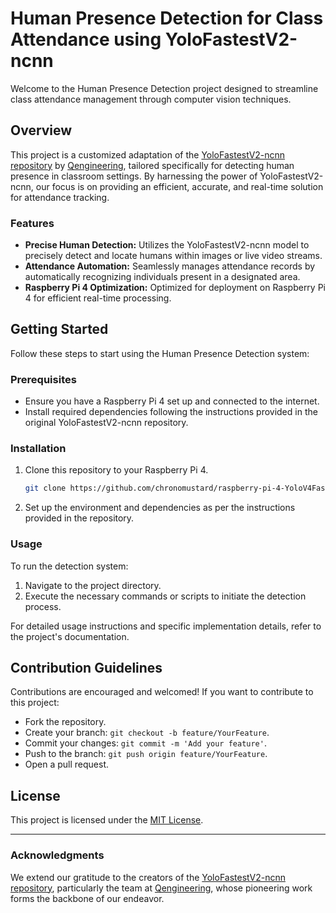 # Human Presence Detection for Class Attendance using YoloFastestV2-ncnn

Welcome to the Human Presence Detection project designed to streamline class attendance management through computer vision techniques.

## Overview

This project is a customized adaptation of the [YoloFastestV2-ncnn repository](https://github.com/Qengineering/YoloFastestV2-ncnn-Raspberry-Pi-4) by [Qengineering](https://github.com/Qengineering), tailored specifically for detecting human presence in classroom settings. By harnessing the power of YoloFastestV2-ncnn, our focus is on providing an efficient, accurate, and real-time solution for attendance tracking.

### Features

- **Precise Human Detection:** Utilizes the YoloFastestV2-ncnn model to precisely detect and locate humans within images or live video streams.
- **Attendance Automation:** Seamlessly manages attendance records by automatically recognizing individuals present in a designated area.
- **Raspberry Pi 4 Optimization:** Optimized for deployment on Raspberry Pi 4 for efficient real-time processing.

## Getting Started

Follow these steps to start using the Human Presence Detection system:

### Prerequisites

- Ensure you have a Raspberry Pi 4 set up and connected to the internet.
- Install required dependencies following the instructions provided in the original YoloFastestV2-ncnn repository.

### Installation

1. Clone this repository to your Raspberry Pi 4.

    ```bash
    git clone https://github.com/chronomustard/raspberry-pi-4-YoloV4Fastest.git
    ```

2. Set up the environment and dependencies as per the instructions provided in the repository.

### Usage

To run the detection system:

1. Navigate to the project directory.
2. Execute the necessary commands or scripts to initiate the detection process.

For detailed usage instructions and specific implementation details, refer to the project's documentation.

## Contribution Guidelines

Contributions are encouraged and welcomed! If you want to contribute to this project:

- Fork the repository.
- Create your branch: `git checkout -b feature/YourFeature`.
- Commit your changes: `git commit -m 'Add your feature'`.
- Push to the branch: `git push origin feature/YourFeature`.
- Open a pull request.

## License

This project is licensed under the [MIT License](LICENSE).

---

### Acknowledgments

We extend our gratitude to the creators of the [YoloFastestV2-ncnn repository](https://github.com/Qengineering/YoloFastestV2-ncnn-Raspberry-Pi-4), particularly the team at [Qengineering](https://github.com/Qengineering), whose pioneering work forms the backbone of our endeavor.
